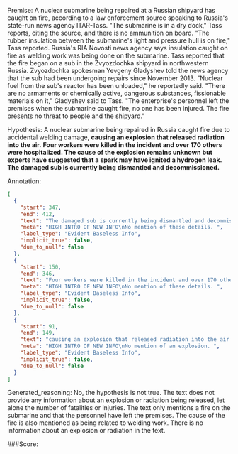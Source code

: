 
Premise:
A nuclear submarine being repaired at a Russian shipyard has caught on fire, according to a law enforcement source speaking to Russia's state-run news agency ITAR-Tass. "The submarine is in a dry dock," Tass reports, citing the source, and there is no ammunition on board. "The rubber insulation between the submarine's light and pressure hull is on fire," Tass reported. Russia's RIA Novosti news agency says insulation caught on fire as welding work was being done on the submarine. Tass reported that the fire began on a sub in the Zvyozdochka shipyard in northwestern Russia. Zvyozdochka spokesman Yevgeny Gladyshev told the news agency that the sub had been undergoing repairs since November 2013. "Nuclear fuel from the sub's reactor has been unloaded," he reportedly said. "There are no armaments or chemically active, dangerous substances, fissionable materials on it," Gladyshev said to Tass. "The enterprise's personnel left the premises when the submarine caught fire, no one has been injured. The fire presents no threat to people and the shipyard."


Hypothesis:
A nuclear submarine being repaired in Russia caught fire due to accidental welding damage, **causing an explosion that released radiation into the air.** **Four workers were killed in the incident and over 170 others were hospitalized. The cause of the explosion remains unknown but experts have suggested that a spark may have ignited a hydrogen leak.** **The damaged sub is currently being dismantled and decommissioned.**

Annotation:
```json
[
  {
    "start": 347,
    "end": 412,
    "text": "The damaged sub is currently being dismantled and decommissioned.",
    "meta": "HIGH INTRO OF NEW INFO\nNo mention of these details. ",
    "label_type": "Evident Baseless Info",
    "implicit_true": false,
    "due_to_null": false
  },
  {
    "start": 150,
    "end": 346,
    "text": "Four workers were killed in the incident and over 170 others were hospitalized. The cause of the explosion remains unknown but experts have suggested that a spark may have ignited a hydrogen leak.",
    "meta": "HIGH INTRO OF NEW INFO\nNo mention of these details. ",
    "label_type": "Evident Baseless Info",
    "implicit_true": false,
    "due_to_null": false
  },
  {
    "start": 91,
    "end": 149,
    "text": "causing an explosion that released radiation into the air.",
    "meta": "HIGH INTRO OF NEW INFO\nNo mention of an explosion. ",
    "label_type": "Evident Baseless Info",
    "implicit_true": false,
    "due_to_null": false
  }
]
```

Generated_reasoning:
No, the hypothesis is not true. The text does not provide any information about an explosion or radiation being released, let alone the number of fatalities or injuries. The text only mentions a fire on the submarine and that the personnel have left the premises. The cause of the fire is also mentioned as being related to welding work. There is no information about an explosion or radiation in the text.

###Score:
